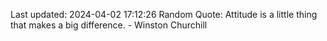 Last updated: 2024-04-02 17:12:26
Random Quote: Attitude is a little thing that makes a big difference. - Winston Churchill